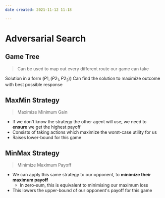 ```yaml
---
date created: 2021-11-12 11:18

---
```


# Adversarial Search

## Game Tree

> Can be used to map out every different route our game can take

Solution in a form $(P1, (P2_1, P2_2))$
Can find the solution to maximize outcome with best possible response

## MaxMin Strategy

> Maximize Minimum Gain

- If we don't know the strategy the other agent will use, we need to **ensure** we get the highest payoff
- Consists of taking actions which maximize the worst-case utility for us
- Raises lower-bound for this game

## MinMax Strategy

> Minimize Maximum Payoff

- We can apply this same strategy to our opponent, to **minimize their maximum payoff**
  - In zero-sum, this is equivalent to minimising our maximum loss
- This lowers the upper-bound of our opponent's payoff for this game
